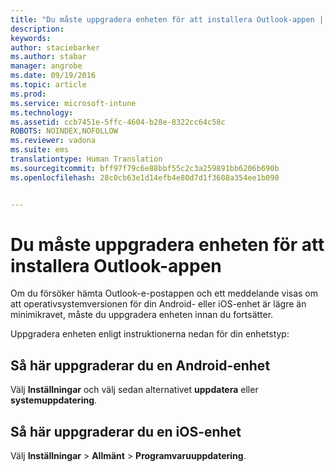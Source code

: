 ```yaml
---
title: "Du måste uppgradera enheten för att installera Outlook-appen | Microsoft Intune"
description: 
keywords: 
author: staciebarker
ms.author: stabar
manager: angrobe
ms.date: 09/19/2016
ms.topic: article
ms.prod: 
ms.service: microsoft-intune
ms.technology: 
ms.assetid: ccb7451e-5ffc-4604-b28e-8322cc64c58c
ROBOTS: NOINDEX,NOFOLLOW
ms.reviewer: vadona
ms.suite: ems
translationtype: Human Translation
ms.sourcegitcommit: bff97f79c6e88bbf55c2c3a259891bb6206b690b
ms.openlocfilehash: 28c0cb63e1d14efb4e80d7d1f3608a354ee1b090


---
```


# Du måste uppgradera enheten för att installera Outlook-appen

Om du försöker hämta Outlook-e-postappen och ett meddelande visas om att operativsystemversionen för din Android- eller iOS-enhet är lägre än minimikravet, måste du uppgradera enheten innan du fortsätter.

Uppgradera enheten enligt instruktionerna nedan för din enhetstyp:

## Så här uppgraderar du en Android-enhet
Välj **Inställningar** och välj sedan alternativet **uppdatera** eller **systemuppdatering**.

## Så här uppgraderar du en iOS-enhet
Välj **Inställningar** &gt; **Allmänt** &gt; **Programvaruuppdatering**.



<!--HONumber=Sep16_HO3-->


